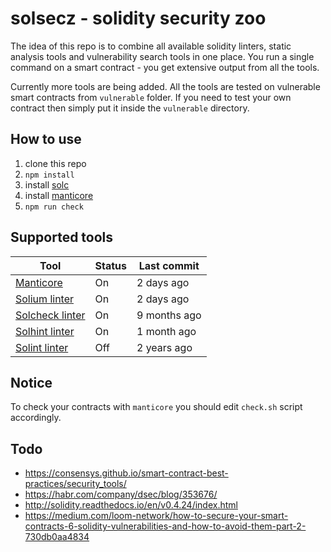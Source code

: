 # solsecz - solidity security zoo
The idea of this repo is to combine all available solidity linters, static analysis tools and vulnerability search tools in one place. You run a single command on a smart contract - you get extensive output from all the tools.

Currently more tools are being added. All the tools are tested on vulnerable smart contracts from `vulnerable` folder. If you need to test your own contract then simply put it inside the `vulnerable` directory.

## How to use
1. clone this repo
2. `npm install`
3. install [solc](http://solidity.readthedocs.io/en/v0.4.24/installing-solidity.html)
4. install [manticore](https://github.com/trailofbits/manticore)
5. `npm run check`

## Supported tools
| Tool | Status | Last commit |
|------|--------|-------------|
| [Manticore](https://github.com/trailofbits/manticore) | On | 2 days ago |
| [Solium linter](https://github.com/duaraghav8/Solium) | On | 2 days ago |
| [Solcheck linter](https://github.com/federicobond/solcheck) | On | 9 months ago |
| [Solhint linter](https://github.com/protofire/solhint) | On | 1 month ago |
| [Solint linter](https://github.com/SilentCicero/solint) | Off | 2 years ago |

## Notice
To check your contracts with `manticore` you should edit `check.sh` script accordingly.

## Todo
- https://consensys.github.io/smart-contract-best-practices/security_tools/
- https://habr.com/company/dsec/blog/353676/
- http://solidity.readthedocs.io/en/v0.4.24/index.html
- https://medium.com/loom-network/how-to-secure-your-smart-contracts-6-solidity-vulnerabilities-and-how-to-avoid-them-part-2-730db0aa4834
